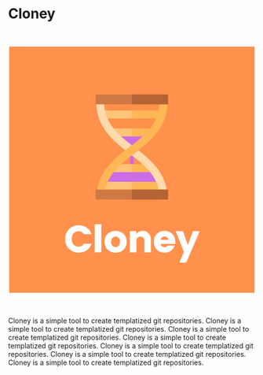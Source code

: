 # Cloney

<br>
<p align="center">
  <img src="images/cloney-logo.png">
</p>
<br>

Cloney is a simple tool to create templatized git repositories.
Cloney is a simple tool to create templatized git repositories.
Cloney is a simple tool to create templatized git repositories.
Cloney is a simple tool to create templatized git repositories.
Cloney is a simple tool to create templatized git repositories.
Cloney is a simple tool to create templatized git repositories.
Cloney is a simple tool to create templatized git repositories.
